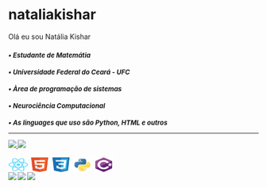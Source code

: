 # nataliakishar
Olá eu sou Natália Kishar
<h5><font size="2">• Estudante de Matemátia<br>
<h5><font size="2">• Universidade Federal do Ceará - UFC <br>
<h5><font size="2">• Àrea de programação de sistemas<br>
<h5><font size="2">• Neurociência Computacional
<h5><font size="2">• As linguages que uso são Python, HTML e outros<br>
<hr />
<a href="https://github.com/anuraghazra/github-readme-stats">
  <img height="156" src="https://github-readme-stats.vercel.app/api?username=nataliakishar&theme=radical&show_icons=true&hide=issues" style="max-width: 10%;" />
</a>
<a href="https://github.com/anuraghazra/convoychat">
  <img height="156" src="https://github-readme-stats.vercel.app/api/top-langs/?username=&langs_count=8&theme=radical&layout=compact&card_width=240" style="max-width: 100%;" />
</a>
<div style="display: inline_block"><br>
<img align="center" alt="kishar-React" height="30" width="40" src="https://raw.githubusercontent.com/devicons/devicon/master/icons/react/react-original.svg">
<img align="center" alt="kishar-HTML" height="30" width="40" src="https://raw.githubusercontent.com/devicons/devicon/master/icons/html5/html5-original.svg">
<img align="center" alt="kishar-CSS" height="30" width="40" src="https://raw.githubusercontent.com/devicons/devicon/master/icons/css3/css3-original.svg">
<img align="center" alt="kishar-Python" height="30" width="40" src="https://raw.githubusercontent.com/devicons/devicon/master/icons/python/python-original.svg">
<img align="center" alt="kishar-Csharp" height="30" width="40" src="https://raw.githubusercontent.com/devicons/devicon/master/icons/csharp/csharp-original.svg">
<div> 
  <a href="https://www.youtube.com/channel/UCwvkyv8QI-ocrnZ4Z6Te8Hg" target="_blank"><img src="https://img.shields.io/badge/YouTube-FF0000?style=for-the-badge&logo=youtube&logoColor=white" target="_blank"></a>
  <a href="http://lattes.cnpq.br/7258973510195914"_blank"><img height="35em"src="http://www.portalfea.fea.usp.br/sites/default/files/u6211/icon-curriculo-lattes.png" target="_blank"></a>
  <a href="https://wa.me/qr/XMTADL4TNCYJF1"_blank"><img height="25em"  src="https://img.shields.io/badge/WhatsApp-25D366?style=for-the-badge&logo=whatsapp&logoColor=white" target="_blank"></a>
  <a href="<a href=" "_blank"></a>
